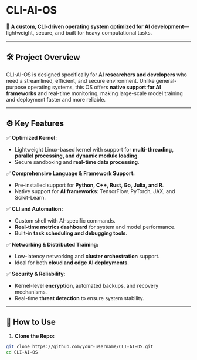 # CLI-AI-OS
🚀 **A custom, CLI-driven operating system optimized for AI development**—lightweight, secure, and built for heavy computational tasks.

---

## 🛠️ **Project Overview**
CLI-AI-OS is designed specifically for **AI researchers and developers** who need a streamlined, efficient, and secure environment. Unlike general-purpose operating systems, this OS offers **native support for AI frameworks** and real-time monitoring, making large-scale model training and deployment faster and more reliable.

---

## ⚙️ **Key Features**
✅ **Optimized Kernel:**  
- Lightweight Linux-based kernel with support for **multi-threading, parallel processing, and dynamic module loading**.  
- Secure sandboxing and **real-time data processing**.

✅ **Comprehensive Language & Framework Support:**  
- Pre-installed support for **Python, C++, Rust, Go, Julia, and R**.  
- Native support for **AI frameworks**: TensorFlow, PyTorch, JAX, and Scikit-Learn.

✅ **CLI and Automation:**  
- Custom shell with AI-specific commands.  
- **Real-time metrics dashboard** for system and model performance.  
- Built-in **task scheduling and debugging tools**.

✅ **Networking & Distributed Training:**  
- Low-latency networking and **cluster orchestration** support.  
- Ideal for both **cloud and edge AI deployments**.

✅ **Security & Reliability:**  
- Kernel-level **encryption**, automated backups, and recovery mechanisms.  
- Real-time **threat detection** to ensure system stability.  

---

## 🚀 **How to Use**
1. **Clone the Repo:**
```bash
git clone https://github.com/your-username/CLI-AI-OS.git
cd CLI-AI-OS
